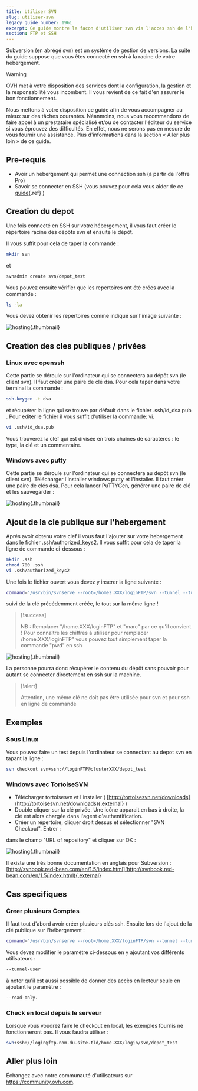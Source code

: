 ```yaml
---
title: Utiliser SVN
slug: utiliser-svn
legacy_guide_number: 1961
excerpt: Ce guide montre la facon d'utiliser svn via l'acces ssh de l'hebergement grace aux cles publique/privée.
section: FTP et SSH
---
```


Subversion (en abrégé svn) est un système de gestion de versions. La suite du guide suppose que vous êtes connecté en ssh à la racine de votre hébergement.

> [!warning]
>
> OVH met à votre disposition des services dont la configuration, la gestion et la responsabilité vous incombent. Il vous revient de ce fait d'en assurer le bon fonctionnement.
> 
> Nous mettons à votre disposition ce guide afin de vous accompagner au mieux sur des tâches courantes. Néanmoins, nous vous recommandons de faire appel à un prestataire spécialisé et/ou de contacter l'éditeur du service si vous éprouvez des difficultés. En effet, nous ne serons pas en mesure de vous fournir une assistance. Plus d'informations dans la section « Aller plus loin » de ce guide.
> 

## Pre-requis
- Avoir un hébergement qui permet une connection ssh (à partir de l'offre Pro)
- Savoir se connecter en SSH (vous pouvez pour cela vous aider de ce [guide]({legacy}1962){.ref} )


## Creation du depot
Une fois connecté en SSH sur votre hébergement, il vous faut créer le répertoire racine des dépôts svn et ensuite le dépôt.

Il vous suffit pour cela de taper la commande :


```bash
mkdir svn
```

et


```bash
svnadmin create svn/depot_test
```

Vous pouvez ensuite vérifier que les repertoires ont été crées avec la commande :


```bash
ls -la
```

Vous devez obtenir les repertoires comme indiqué sur l'image suivante :


![hosting](images/3078.png){.thumbnail}


## Creation des cles publiques / privées

### Linux avec openssh
Cette partie se déroule sur l'ordinateur qui se connectera au dépôt svn (le client svn). Il faut créer une paire de clé dsa. Pour cela taper dans votre terminal la commande :


```bash
ssh-keygen -t dsa
```

et récupérer la ligne qui se trouve par défault dans le fichier .ssh/id_dsa.pub . Pour editer le fichier il vous suffit d'utiliser la commande: vi.


```bash
vi .ssh/id_dsa.pub
```

Vous trouverez la clef qui est divisée en trois chaînes de caractères : le type, la clé et un commentaire.


### Windows avec putty
Cette partie se déroule sur l'ordinateur qui se connectera au dépôt svn (le client svn). Télécharger l'installer windows putty et l'installer. Il faut créer une paire de clés dsa. Pour cela lancer PuTTYGen, générer une paire de clé et les sauvegarder :


![hosting](images/3079.png){.thumbnail}


## Ajout de la cle publique sur l'hebergement
Aprés avoir obtenu votre clef il vous faut l'ajouter sur votre hebergement dans le fichier .ssh/authorized_keys2. Il vous suffit pour cela de taper la ligne de commande ci-dessous :


```bash
mkdir .ssh
chmod 700 .ssh
vi .ssh/authorized_keys2
```

Une fois le fichier ouvert vous devez y inserer la ligne suivante :


```bash
command="/usr/bin/svnserve --root=/homez.XXX/loginFTP/svn --tunnel --tunnel-user=marc",no-port-forwarding,no-agent-forwarding,no-X11-forwarding,no-pty
```

suivi de la clé précédemment créée, le tout sur la même ligne !



> [!success]
>
> NB : Remplacer "/home.XXX/loginFTP" et "marc" par ce qu'il convient !
> Pour connaître les chiffres à utiliser pour remplacer /home.XXX/loginFTP" vous pouvez tout simplement taper la commande "pwd" en ssh
> 


![hosting](images/3080.png){.thumbnail}

La personne pourra donc récupérer le contenu du dépôt sans pouvoir pour autant se connecter directement en ssh sur la machine.



> [!alert]
>
> Attention, une même clé ne doit pas être utilisée pour svn et pour ssh en
> ligne de commande
> 


## Exemples

### Sous Linux
Vous pouvez faire un test depuis l'ordinateur se connectant au depot svn en tapant la ligne :


```bash
svn checkout svn+ssh://loginFTP@clusterXXX/depot_test
```


### Windows avec TortoiseSVN
- Télécharger tortoisesvn et l'installer ( [http://tortoisesvn.net/downloads](http://tortoisesvn.net/downloads){.external} )
- Double cliquer sur la clé privée. Une icône apparait en bas à droite, la clé est alors chargée dans l'agent d'authentification.
- Créer un répertoire, cliquer droit dessus et sélectionner "SVN Checkout". Entrer :

dans le champ "URL of repository" et cliquer sur OK :


![hosting](images/3081.png){.thumbnail}

Il existe une très bonne documentation en anglais pour Subversion : [http://svnbook.red-bean.com/en/1.5/index.html](http://svnbook.red-bean.com/en/1.5/index.html){.external}


## Cas specifiques

### Creer plusieurs Comptes
Il faut tout d'abord avoir créer plusieurs clés ssh. Ensuite lors de l'ajout de la clé publique sur l'hébergement :


```bash
command="/usr/bin/svnserve --root=/home.XXX/loginFTP/svn --tunnel --tunnel-user=marc",no-port-forwarding,no-agent-forwarding,no-X11-forwarding,no-pty
```

Vous devez modifier le paramètre ci-dessous en y ajoutant vos différents utilisateurs :


```bash
--tunnel-user
```

à noter qu'il est aussi possible de donner des accès en lecteur seule en ajoutant le paramètre :


```bash
--read-only.
```


### Check en local depuis le serveur
Lorsque vous voudrez faire le checkout en local, les exemples fournis ne fonctionneront pas. Il vous faudra utiliser :


```bash
svn+ssh://login@ftp.nom-du-site.tld/home.XXX/login/svn/depot_test
```

## Aller plus loin

Échangez avec notre communauté d'utilisateurs sur <https://community.ovh.com>.